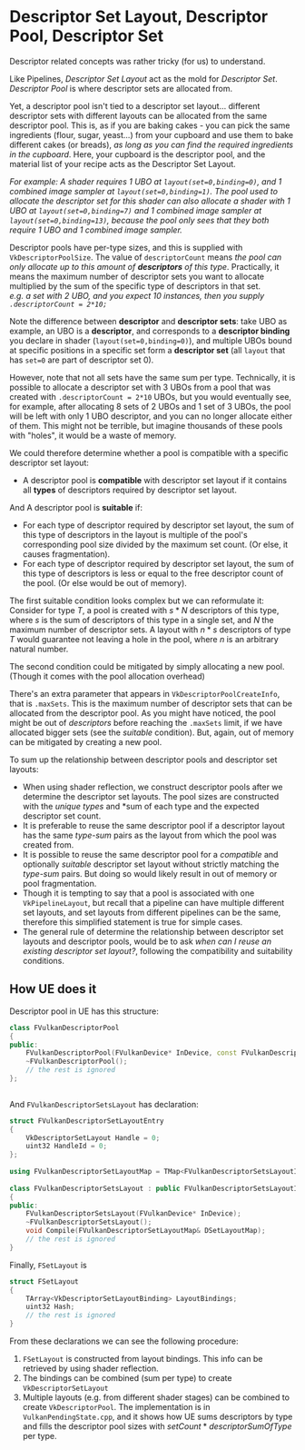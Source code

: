 # Descriptor Set Layout, Descriptor Pool, Descriptor Set

Descriptor related concepts was rather tricky (for us) to understand.

Like Pipelines, *Descriptor Set Layout* act as the mold for *Descriptor Set*. *Descriptor Pool* is where descriptor sets are allocated from.

Yet, a descriptor pool isn't tied to a descriptor set layout... different descriptor sets with different layouts can be allocated from the same descriptor pool. This is, as if you are baking cakes - you can pick the same ingredients (flour, sugar, yeast...) from your cupboard and use them to bake different cakes (or breads), *as long as you can find the required ingredients in the cupboard*. Here, your cupboard is the descriptor pool, and the material list of your recipe acts as the Descriptor Set Layout.

*For example: A shader requires 1 UBO at `layout(set=0,binding=0)`, and 1 combined image sampler at `layout(set=0,binding=1)`. The pool used to allocate the descriptor set for this shader can also allocate a shader with 1 UBO at `layout(set=0,binding=7)` and 1 combined image sampler at `layout(set=0,binding=13)`, because the pool only sees that they both require 1 UBO and 1 combined image sampler.*

Descriptor pools have per-type sizes, and this is supplied with `VkDescriptorPoolSize`. The value of `descriptorCount` means *the pool can only allocate up to this amount of **descriptors** of this type*. Practically, it means the maximum number of descriptor sets you want to allocate multiplied by the sum of the specific type of descriptors in that set.  
*e.g. a set with 2 UBO, and you expect 10 instances, then you supply `.descriptorCount = 2*10;`*

Note the difference between **descriptor** and **descriptor sets**: take UBO as example, an UBO is a **descriptor**, and corresponds to a **descriptor binding** you declare in shader (`layout(set=0,binding=0)`), and multiple UBOs bound at specific positions in a specific set form a **descriptor set** (all `layout` that has `set=0` are part of descriptor set 0).

However, note that not all sets have the same sum per type. Technically, it is possible to allocate a descriptor set with 3 UBOs from a pool that was created with `.descriptorCount = 2*10` UBOs, but you would eventually see, for example, after allocating 8 sets of 2 UBOs and 1 set of 3 UBOs, the pool will be left with only 1 UBO descriptor, and you can no longer allocate either of them. This might not be terrible, but imagine thousands of these pools with "holes", it would be a waste of memory.

We could therefore determine whether a pool is compatible with a specific descriptor set layout:

- A descriptor pool is **compatible** with descriptor set layout if it contains all **types** of descriptors required by descriptor set layout.

And A descriptor pool is **suitable** if:

- For each type of descriptor required by descriptor set layout, the sum of this type of descriptors in the layout is multiple of the pool's corresponding pool size divided by the maximum set count. (Or else, it causes fragmentation).
- For each type of descriptor required by descriptor set layout, the sum of this type of descriptors is less or equal to the free descriptor count of the pool. (Or else would be out of memory).

The first suitable condition looks complex but we can reformulate it: Consider for type $T$, a pool is created with $s*N$ descriptors of this type, where $s$ is the sum of descriptors of this type in a single set, and $N$ the maximum number of descriptor sets. A layout with $n*s$ descriptors of type $T$ would guarantee not leaving a hole in the pool, where $n$ is an arbitrary natural number.

The second condition could be mitigated by simply allocating a new pool. (Though it comes with the pool allocation overhead)

There's an extra parameter that appears in `VkDescriptorPoolCreateInfo`, that is `.maxSets`. This is the maximum number of descriptor sets that can be allocated from the descriptor pool. As you might have noticed, the pool might be out of *descriptors* before reaching the `.maxSets` limit, if we have allocated bigger sets (see the *suitable* condition). But, again, out of memory can be mitigated by creating a new pool.

To sum up the relationship between descriptor pools and descriptor set layouts:

- When using shader reflection, we construct descriptor pools after we determine the descriptor set layouts. The pool sizes are constructed with the *unique types* and *sum of each type and the expected descriptor set count.
- It is preferable to reuse the same descriptor pool if a descriptor layout has the same *type-sum* pairs as the layout from which the pool was created from.
- It is possible to reuse the same descriptor pool for a *compatible* and optionally *suitable* descriptor set layout without strictly matching the *type-sum* pairs. But doing so would likely result in out of memory or pool fragmentation.
- Though it is tempting to say that a pool is associated with one `VkPipelineLayout`, but recall that a pipeline can have multiple different set layouts, and set layouts from different pipelines can be the same, therefore this simplified statement is true for simple cases.
- The general rule of determine the relationship between descriptor set layouts and descriptor pools, would be to ask *when can I reuse an existing descriptor set layout?*, following the compatibility and suitability conditions.

## How UE does it

Descriptor pool in UE has this structure:

```c++  
class FVulkanDescriptorPool  
{  
public:  
    FVulkanDescriptorPool(FVulkanDevice* InDevice, const FVulkanDescriptorSetsLayout& Layout, uint32 MaxSetsAllocations);  
    ~FVulkanDescriptorPool();  
    // the rest is ignored  
};  
  
```  

And `FVulkanDescriptorSetsLayout` has declaration:

```c++  
struct FVulkanDescriptorSetLayoutEntry  
{  
    VkDescriptorSetLayout Handle = 0;  
    uint32 HandleId = 0;  
};  
  
using FVulkanDescriptorSetLayoutMap = TMap<FVulkanDescriptorSetsLayoutInfo::FSetLayout, FVulkanDescriptorSetLayoutEntry>;  
  
class FVulkanDescriptorSetsLayout : public FVulkanDescriptorSetsLayoutInfo  
{  
public:  
    FVulkanDescriptorSetsLayout(FVulkanDevice* InDevice);  
    ~FVulkanDescriptorSetsLayout();  
    void Compile(FVulkanDescriptorSetLayoutMap& DSetLayoutMap);  
    // the rest is ignored  
}  
```  

Finally, `FSetLayout` is

```c++  
struct FSetLayout  
{  
    TArray<VkDescriptorSetLayoutBinding> LayoutBindings;  
    uint32 Hash;  
    // the rest is ignored  
}  
```  

From these declarations we can see the following procedure:

1. `FSetLayout` is constructed from layout bindings. This info can be retrieved by using shader reflection.
2. The bindings can be combined (sum per type) to create `VkDescriptorSetLayout`
3. Multiple layouts (e.g. from different shader stages) can be combined to create `VkDescriptorPool`. The implementation is in `VulkanPendingState.cpp`, and it shows how UE sums descriptors by type and fills the descriptor pool sizes with $setCount * descriptorSumOfType$ per type.